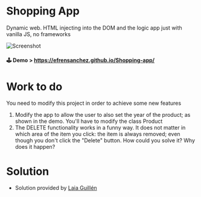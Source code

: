 # Shopping App
Dynamic web.
HTML injecting into the DOM and the logic app just with vanilla JS, no frameworks


![Screenshot](./docs/capture.png)
####  🕹️ Demo > https://efrensanchez.github.io/Shopping-app/

# Work to do
You need to modify this project in order to achieve some new features

1. Modify the app to allow the user to also set the year of the product; as shown in the demo. You'll have to modify the class Product
2. The DELETE functionality works in a funny way. It does not matter in which area of the item you click: the item is always removed; even though you don't click the "Delete" button. How could you solve it? Why does it happen?

# Solution

- Solution provided by [Laia Guillén](https://github.com/laiagc892/Shopping-app)

